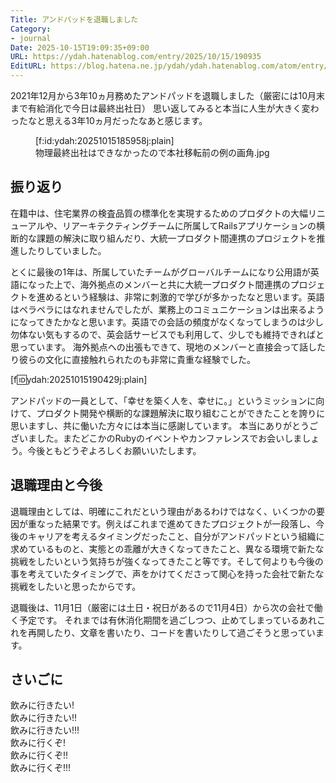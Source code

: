 ```yaml
---
Title: アンドパッドを退職しました
Category:
- journal
Date: 2025-10-15T19:09:35+09:00
URL: https://ydah.hatenablog.com/entry/2025/10/15/190935
EditURL: https://blog.hatena.ne.jp/ydah/ydah.hatenablog.com/atom/entry/6802888565288301728
---
```


2021年12月から3年10ヵ月務めたアンドパッドを退職しました（厳密には10月末まで有給消化で今日は最終出社日）
思い返してみると本当に人生が大きく変わったなと思える3年10ヵ月だったなあと感じます。

<figure class="figure-image figure-image-fotolife" title="物理最終出社はできなかったので本社移転前の例の画角.jpg">[f:id:ydah:20251015185958j:plain]<figcaption>物理最終出社はできなかったので本社移転前の例の画角.jpg</figcaption></figure>

## 振り返り

在籍中は、住宅業界の検査品質の標準化を実現するためのプロダクトの大幅リニューアルや、リアーキテクティングチームに所属してRailsアプリケーションの横断的な課題の解決に取り組んだり、大統一プロダクト間連携のプロジェクトを推進したりしていました。

とくに最後の1年は、所属していたチームがグローバルチームになり公用語が英語になった上で、海外拠点のメンバーと共に大統一プロダクト間連携のプロジェクトを進めるという経験は、非常に刺激的で学びが多かったなと思います。英語はペラペラにはなれませんでしたが、業務上のコミュニケーションは出来るようになってきたかなと思います。英語での会話の頻度がなくなってしまうのは少し勿体ない気もするので、英会話サービスでも利用して、少しでも維持できればと思っています。
海外拠点への出張もできて、現地のメンバーと直接会って話したり彼らの文化に直接触れられたのも非常に貴重な経験でした。

[f:id:ydah:20251015190429j:plain]

アンドパッドの一員として、「幸せを築く人を、幸せに。」というミッションに向けて、プロダクト開発や横断的な課題解決に取り組むことができたことを誇りに思いますし、共に働いた方々には本当に感謝しています。
本当にありがとうございました。またどこかのRubyのイベントやカンファレンスでお会いしましょう。今後ともどうぞよろしくお願いいたします。

## 退職理由と今後

退職理由としては、明確にこれだという理由があるわけではなく、いくつかの要因が重なった結果です。例えばこれまで進めてきたプロジェクトが一段落し、今後のキャリアを考えるタイミングだったこと、自分がアンドパッドという組織に求めているものと、実態との乖離が大きくなってきたこと、異なる環境で新たな挑戦をしたいという気持ちが強くなってきたこと等です。そして何よりも今後の事を考えていたタイミングで、声をかけてくださって関心を持った会社で新たな挑戦をしたいと思ったからです。

退職後は、11月1日（厳密には土日・祝日があるので11月4日）から次の会社で働く予定です。
それまでは有休消化期間を過ごしつつ、止めてしまっているあれこれを再開したり、文章を書いたり、コードを書いたりして過ごそうと思っています。

## さいごに

飲みに行きたい!  
飲みに行きたい!!  
飲みに行きたい!!!  
飲みに行くぞ!  
飲みに行くぞ!!  
飲みに行くぞ!!!  
